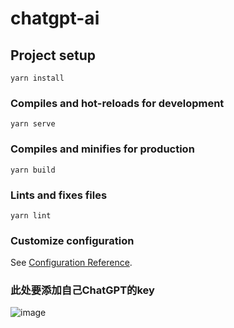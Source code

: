 # chatgpt-ai

## Project setup
```
yarn install
```

### Compiles and hot-reloads for development
```
yarn serve
```

### Compiles and minifies for production
```
yarn build
```

### Lints and fixes files
```
yarn lint
```

### Customize configuration
See [Configuration Reference](https://cli.vuejs.org/config/).

### 此处要添加自己ChatGPT的key
![image](https://user-images.githubusercontent.com/96376568/218272596-ed92852b-30c1-4e71-a99c-29a076591c5a.png)
